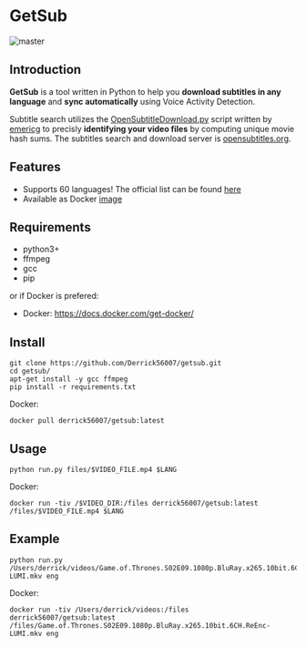GetSub
======

![master](https://github.com/Derrick56007/getsub/workflows/master/badge.svg)

Introduction
------------

**GetSub** is a tool written in Python to help you **download subtitles in any language** and **sync automatically** using Voice Activity Detection. 

Subtitle search utilizes the [OpenSubtitleDownload.py](https://github.com/emericg/OpenSubtitlesDownload) script written by [emericg](https://github.com/emericg) to precisly **identifying your video files** by computing unique movie hash sums. The subtitles search and download server is [opensubtitles.org](https://www.opensubtitles.org). 

Features
--------

- Supports 60 languages! The official list can be found [here](http://www.opensubtitles.org/addons/export_languages.php)
- Available as Docker [image](https://hub.docker.com/r/derrick56007/getsub)

Requirements
------------

- python3+
- ffmpeg
- gcc
- pip

or if Docker is prefered:

- Docker: https://docs.docker.com/get-docker/

Install
--------------

```
git clone https://github.com/Derrick56007/getsub.git
cd getsub/
apt-get install -y gcc ffmpeg
pip install -r requirements.txt

```

Docker:

```
docker pull derrick56007/getsub:latest
```

Usage
------------

```
python run.py files/$VIDEO_FILE.mp4 $LANG
```

Docker:

```
docker run -tiv /$VIDEO_DIR:/files derrick56007/getsub:latest /files/$VIDEO_FILE.mp4 $LANG
```

Example
--------------

```
python run.py /Users/derrick/videos/Game.of.Thrones.S02E09.1080p.BluRay.x265.10bit.6CH.ReEnc-LUMI.mkv eng
```

Docker:

```
docker run -tiv /Users/derrick/videos:/files derrick56007/getsub:latest /files/Game.of.Thrones.S02E09.1080p.BluRay.x265.10bit.6CH.ReEnc-LUMI.mkv eng
```
